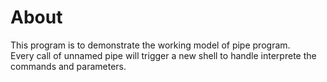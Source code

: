 # About

This program is to demonstrate the working model of pipe program.<br/>
Every call of unnamed pipe will trigger a new shell to handle interprete the<br/>
commands and parameters.<br/>
